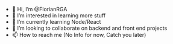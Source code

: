 - 👋 Hi, I’m @FlorianRGA
- 👀 I’m interested in learning more stuff
- 🌱 I’m currently learning Node/React
- 💞️ I’m looking to collaborate on backend and front end projects
- 📫 How to reach me (No Info for now, Catch you later)

<!---
FlorianRGA/FlorianRGA is a ✨ special ✨ repository because its `README.md` (this file) appears on your GitHub profile.
You can click the Preview link to take a look at your changes.
--->

